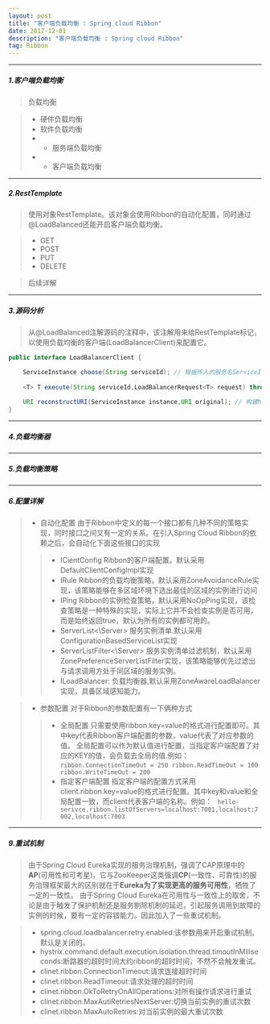 ```yaml
---
layout: post
title: "客户端负载均衡 : Spring cloud Ribbon"
date: 2017-12-01
description: "客户端负载均衡 : Spring cloud Ribbon"
tag: Ribbon
---   
```


------ 
##### 1.客户端负载均衡
> 负载均衡

> * 硬件负载均衡
> * 软件负载均衡
> * *  服务端负载均衡
> * *  客户端负载均衡

------ 
##### 2.RestTemplate
> 使用对象RestTemplate。该对象会使用Ribbon的自动化配置，同时通过@LoadBalanced还能开启客户端负载均衡。

> * GET
> * POST
> * PUT
> * DELETE

> 后续详解

------ 
##### 3.源码分析
> 从@LoadBalanced注解源码的注释中，该注解用来给RestTemplate标记，以使用负载均衡的客户端(LoadBalancerClient)来配置它。
```JAVA
public interface LoadBalancerClient {

    ServiceInstance choose(String serviceId); // 根据传入的服务名ServiceId,从负载均衡器中挑选一个服务的实例
    
    <T> T execute(String serviceId,LoadBalancerRequest<T> request) throws IOException; // 使用从负载均衡器中挑选出来的服务实例来执行请求内容
    
    URI reconstructURI(ServiceInstance instance,URI original); // 构建host:port形式的URI。
}
```


------ 

##### 4.负载均衡器

------ 
##### 5.负载均衡策略

------ 
##### 6.配置详解
> * 自动化配置
由于Ribbon中定义的每一个接口都有几种不同的策略实现，同时接口之间又有一定的关系。在引入Spring Cloud Ribbon的依赖之后，会自动化下面这些接口的实现
>> *  ICientConfig
      Ribbon的客户端配置。默认采用DefaultClientConfigImpl实现
>> * IRule
    Ribbon的负载均衡策略，默认采用ZoneAvoidanceRule实现，该策略能够在多区域环境下选出最佳的区域的实例进行访问
>> * IPing 
    Ribbon的实例检查策略，默认采用NoOpPing实现，该检查策略是一种特殊的实现，实际上它并不会检查实例是否可用，而是始终返回true，默认为所有的实例都可用的。
>> * ServerList<\Server>
    服务实例清单.默认采用ConfigurationBasedServiceList实现
>> * ServerListFilter<\Server>
    服务实例清单过滤机制，默认采用ZonePreferenceServerListFilter实现，该策略能够优先过滤出与请求调用方处于同区域的服务实例。
>> * ILoadBalancer:
    负载均衡器,默认采用ZoneAwareLoadBalancer实现，具备区域感知能力。
      
> * 参数配置
    对于Ribbon的参数配置有一下俩种方式
>> * 全局配置
> 只需要使用ribbon.key=value的格式进行配置即可。其中key代表Ribbon客户端配置的参数，value代表了对应参数的值。
    全局配置可以作为默认值进行配置，当指定客户端配置了对应的KEY的值，会负载去全局的值.例如：
    ```
        ribbon.ConnectionTimeOut = 250
        ribbon.ReadTimeOut = 100
        ribbon.WriteTimeOut = 200
    ``` 
>> * 指定客户端配置
指定客户端的配置方式采用client.ribbon.key=value的格式进行配置。其中key和value和全局配置一致，而client代表客户端的名称。例如：
    ``` 
hello-serivce.ribbon.listOfServers=localhost:7001,localhost:7002,localhost:7003
    ``` 
    
------ 
##### 9.重试机制
> 由于Spring Cloud Eureka实现的服务治理机制，强调了CAP原理中的**AP**(可用性和可考星)，它与ZooKeeper这类强调**CP**(一致性、可靠性)的服务治理框架最大的区别就在于**Eureka为了实现更高的服务可用性**，牺牲了一定的一致性。
由于Spring Cloud Eureka在可用性与一致性上的取舍，不论是由于触发了保护机制还是服务剔除机制的延迟，引起服务调用到故障的实例的时候，要有一定的容错能力。因此加入了一些重试机制。

> * spring.cloud.loadbalancer.retry.enabled:该参数用来开启重试机制。默认是关闭的。
> * hystrix.command.default.execution.isolation.thread.timoutInMiliseconds:断路器的超时时间大约ribbon的超时时间，不然不会触发重试。
> * clinet.ribbon.ConnectionTimeout:请求连接超时时间
> * clinet.ribbon.ReadTimeout:请求处理的超时时间
> * clinet.ribbon.OkToRetryOnAllOperations:对所有操作请求进行重试
> * clinet.ribbon.MaxAutiRetriesNextServer:切换当前实例的重试次数
> * clinet.ribbon.MaxAutoRetries:对当前实例的最大重试次数

